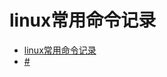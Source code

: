 <!--
author: jimmy
head:
date: 2018-02-14
title: linux常用命令记录
tags: tips
images: blog/img/1.jpg
category: linux
status: publish
summary: linux常用命令
-->
# linux常用命令记录


<!-- @import "[TOC]" {cmd="toc" depthFrom=1 depthTo=6 orderedList=0} -->
<!-- code_chunk_output -->

* [linux常用命令记录](#linux常用命令记录)
* [#](#)

<!-- /code_chunk_output -->
##
